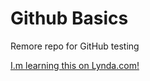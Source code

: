 Github Basics
=============

Remore repo for GitHub testing

[I.m learning this on Lynda.com!](http://www.lynda.com)
